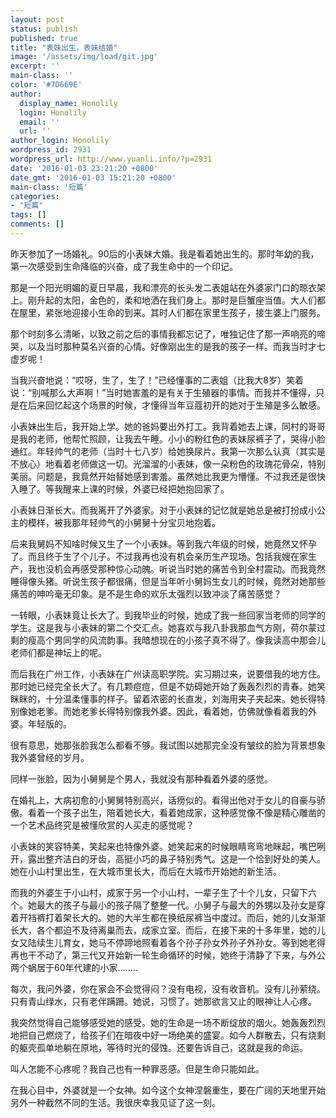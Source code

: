 ```yaml
---
layout: post
status: publish
published: true
title: "表妹出生，表妹结婚"
image: '/assets/img/load/git.jpg'
excerpt: ''
main-class: ''
color: '#7D669E'
author:
  display_name: Honolily
  login: Honolily
  email: ''
  url: ''
author_login: Honolily
wordpress_id: 2931
wordpress_url: http://www.yuanli.info/?p=2931
date: '2016-01-03 23:21:20 +0800'
date_gmt: '2016-01-03 15:21:20 +0800'
main-class: '短篇'
categories:
- "短篇"
tags: []
comments: []
---
```

昨天参加了一场婚礼。90后的小表妹大婚。我是看着她出生的。那时年幼的我，第一次感受到生命降临的兴奋，成了我生命中的一个印记。

那是一个阳光明媚的夏日早晨，我和漂亮的长头发二表姐站在外婆家门口的晾衣架上。刚升起的太阳，金色的，柔和地洒在我们身上。那时是巨蟹座当值。大人们都在屋里，紧张地迎接小生命的到来。其时人们都在家里生孩子，接生婆上门服务。

那个时刻多么清晰，以致之前之后的事情我都忘记了，唯独记住了那一声响亮的啼哭，以及当时那种莫名兴奋的心情。好像刚出生的是我的孩子一样。而我当时才七虚岁呢！

当我兴奋地说：&ldquo;哎呀，生了，生了！&rdquo;已经懂事的二表姐（比我大8岁）笑着说：&ldquo;别喊那么大声啊！&rdquo;当时她害羞的是有关于生殖器的事情。而我并不懂得，只是在后来回忆起这个场景的时候，才懂得当年豆蔻初开的她对于生殖是多么敏感。

小表妹出生后，我开始上学。她的爸妈要出外打工。我背着她去上课，同村的哥哥是我的老师，他帮忙照顾，让我去午睡。小小的粉红色的表妹尿裤子了，哭得小脸通红。年轻帅气的老师（当时十七八岁）给她换尿片。我第一次那么认真（其实是不放心）地看着老师做这一切。光溜溜的小表妹，像一朵粉色的玫瑰花骨朵，特别美丽。问题是，我竟然开始替她感到害羞。虽然她比我更为懵懂。不过我还是很快入睡了。等我醒来上课的时候，外婆已经把她抱回家了。

小表妹日渐长大。而我离开了外婆家。对于小表妹的记忆就是她总是被打扮成小公主的模样，被我那年轻帅气的小舅舅十分宝贝地抱着。

后来我舅妈不知啥时候又生了一个小表妹。等到我六年级的时候，她竟然又怀孕了。而且终于生了个儿子。不过我再也没有机会亲历生产现场。包括我嫂在家生产，我也没机会再感受那种惊心动魄。听说当时她的痛苦令到全村震动。而我竟然睡得像头猪。听说生孩子都很痛，但是当年听小舅妈生女儿的时候，竟然对她那些痛苦的呻吟毫无印象。是不是生命的欢乐太强烈以致冲淡了痛苦感觉？

一转眼，小表妹竟让长大了。到我毕业的时候，她成了我一些回家当老师的同学的学生。这是我与小表妹的第二个交汇点。她喜欢与我八卦我那血气方刚，荷尔蒙过剩的瘦高个男同学的风流韵事。我暗想现在的小孩子真不得了。像我读高中那会儿老师们都是神坛上的呢。

而后我在广州工作，小表妹在广州读高职学院。实习期过来，说要借我的地方住。那时她已经完全长大了。有几颗痘痘，但是不妨碍她开始了轰轰烈烈的青春。她笑眯眯的，十分温柔懂事的样子。留着浓密的长直发，刘海用夹子夹起来。她长得特别像她老爹。而她老爹长得特别像我外婆。因此，看着她，仿佛就像看着我的外婆。年轻版的。

很有意思，她那张脸我怎么都看不够。我试图以她那完全没有皱纹的脸为背景想象我外婆曾经的岁月。

同样一张脸，因为小舅舅是个男人，我就没有那种看着外婆的感觉。

在婚礼上，大病初愈的小舅舅特别高兴，话痨似的。看得出他对于女儿的自豪与骄傲。看着一个孩子出生，陪着她长大，看着她成家，这种感觉像不像是精心雕凿的一个艺术品终究是被懂欣赏的人买走的感觉呢？

小表妹的笑容特美，笑起来也特像外婆。她笑起来的时候眼睛弯弯地眯起，嘴巴咧开，露出整齐洁白的牙齿，高挺小巧的鼻子特别秀气。这是一个恰到好处的美人。她在小山村里出生，在大城市里长大，而后在大城市开始她的新生活。

而我的外婆生于小山村，成家于另一个小山村，一辈子生了十个儿女，只留下六个。她最大的孩子与最小的孩子隔了整整一代。小舅子与最大的外甥以及孙女是穿着开裆裤打着架长大的。她的大半生都在换纸尿裤当中度过。而后，她的儿女渐渐长大，各个都迫不及待离巢而去，成家立室。而后，在接下来的十多年里，她的儿女又陆续生儿育女，她马不停蹄地照看着各个孙子孙女外孙子外孙女。等到她老得再也干不动了，第三代又开始新一轮生命循环的时候，她终于清静了下来，与外公两个蜗居于60年代建的小家........

每次，我问外婆，你在家会不会觉得闷？没有电视，没有收音机。没有儿孙萦绕。只有青山绿水，只有老伴蹒跚。她说，习惯了。她那欲言又止的眼神让人心疼。

我突然觉得自己能够感受她的感受。她的生命是一场不断绽放的烟火。她轰轰烈烈地把自己燃烧了，给孩子们在暗夜中好一场绝美的盛宴。如今人群散去，只有烧剩的躯壳孤单地躺在原地，等待时光的侵蚀。还要告诉自己，这就是我的命运。

叫人怎能不心疼呢？我自己也有一种罪恶感。但是生命只能如此。

在我心目中，外婆就是一个女神。如今这个女神涅磐重生，要在广阔的天地里开始另外一种截然不同的生活。我很庆幸我见证了这一刻。

&nbsp;

